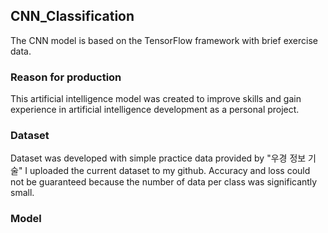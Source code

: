 ## CNN_Classification
The CNN model is based on the TensorFlow framework with brief exercise data.

### Reason for production
This artificial intelligence model was created to improve skills and gain experience in artificial intelligence development as a personal project.

### Dataset
Dataset was developed with simple practice data provided by "우경 정보 기술" I uploaded the current dataset to my github.
Accuracy and loss could not be guaranteed because the number of data per class was significantly small.

### Model
